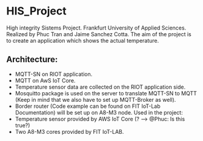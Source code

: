# HIS_Project
High integrity Sistems Project. Frankfurt University of Applied Sciences.
Realized by Phuc Tran and Jaime Sanchez Cotta.
The aim of the project is to create an application which shows the actual temperature.
## Architecture: 
 - MQTT-SN on RIOT application. 
 - MQTT on AwS IoT Core. 
 - Temperature sensor data are collected on the RIOT application side. 
 - Mosquitto package is used on the server to translate MQTT-SN to MQTT (Keep in mind that we also have to set up MQTT-Broker as well). 
 - Border router (Code example can be found on FIT IoT-Lab Documentation) will be set up on A8-M3 node. 
Used in the project:
- Temperature sensor provided by AWS IoT Core (? --> @Phuc: Is this true?) 
- Two A8-M3 cores provided by FIT IoT-LAB.
